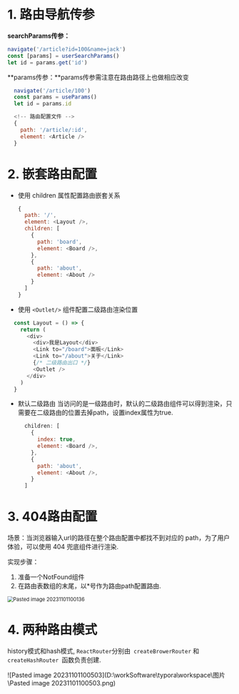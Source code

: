 # 1. 路由导航传参
**searchParams传参：**
```javascript
navigate('/article?id=100&name=jack')
const [params] = userSearchParams()
let id = params.get('id')
```
**params传参：**params传参需注意在路由路径上也做相应改变
```javascript
  navigate('/article/100')
  const params = useParams()
  let id = params.id
```
```javascript
  <!-- 路由配置文件 -->
  {
    path: '/article/:id',
    element: <Article />
  }
```
# 2. 嵌套路由配置

- 使用 children 属性配置路由嵌套关系
  ```javascript
  {
    path: '/',
    element: <Layout />,
    children: [
      {
        path: 'board',
        element: <Board />,
      },
      {
        path: 'about',
        element: <About />
      }
    ]
  }
  ```

- 使用 `<Outlet/>` 组件配置二级路由渲染位置
```javascript
  const Layout = () => {
    return (
      <div>
        <div>我是Layout</div>
        <Link to="/board">面板</Link>
        <Link to="/about">关于</Link>
        {/* 二级路由出口 */}
        <Outlet />
      </div>
    )
  }
```
- 默认二级路由
  当访问的是一级路由时，默认的二级路由组件可以得到渲染，只需要在二级路由的位置去掉path，设置index属性为true.
  ```javascript
    children: [
      {
        index: true,
        element: <Board />,
      },
      {
        path: 'about',
        element: <About />,
      }
    ]
  ```


# 3. 404路由配置
场景：当浏览器输入url的路径在整个路由配置中都找不到对应的 path，为了用户体验，可以使用 404 兜底组件进行渲染.

实现步骤：
1. 准备一个NotFound组件
2. 在路由表数组的末尾，以*号作为路由path配置路由.
<img src="D:\workSoftware\typora\workspace\图片\Pasted image 20231101100136.png" alt="Pasted image 20231101100136" style="zoom:80%;" />


# 4. 两种路由模式

history模式和hash模式, `ReactRouter`分别由` createBrowerRouter` 和 `createHashRouter `函数负责创建.

![Pasted image 20231101100503](D:\workSoftware\typora\workspace\图片\Pasted image 20231101100503.png)
